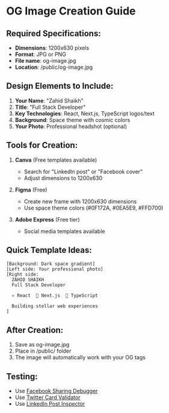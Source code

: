 # OG Image Creation Guide

## Required Specifications:

- **Dimensions**: 1200x630 pixels
- **Format**: JPG or PNG
- **File name**: og-image.jpg
- **Location**: /public/og-image.jpg

## Design Elements to Include:

1. **Your Name**: "Zahid Shaikh"
2. **Title**: "Full Stack Developer"
3. **Key Technologies**: React, Next.js, TypeScript logos/text
4. **Background**: Space theme with cosmic colors
5. **Your Photo**: Professional headshot (optional)

## Tools for Creation:

1. **Canva** (Free templates available)
   - Search for "LinkedIn post" or "Facebook cover"
   - Adjust dimensions to 1200x630

2. **Figma** (Free)
   - Create new frame with 1200x630 dimensions
   - Use space theme colors (#0F172A, #0EA5E9, #FFD700)

3. **Adobe Express** (Free tier)
   - Social media templates available

## Quick Template Ideas:

```
[Background: Dark space gradient]
[Left side: Your professional photo]
[Right side:
  ZAHID SHAIKH
  Full Stack Developer

  ⚛️ React  🚀 Next.js  📘 TypeScript

  Building stellar web experiences
]
```

## After Creation:

1. Save as og-image.jpg
2. Place in /public/ folder
3. The image will automatically work with your OG tags

## Testing:

- Use [Facebook Sharing Debugger](https://developers.facebook.com/tools/debug/)
- Use [Twitter Card Validator](https://cards-dev.twitter.com/validator)
- Use [LinkedIn Post Inspector](https://www.linkedin.com/post-inspector/)
